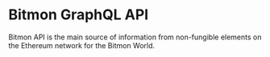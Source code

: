 # Bitmon GraphQL API

Bitmon API is the main source of information from non-fungible elements on the Ethereum network for the Bitmon World.